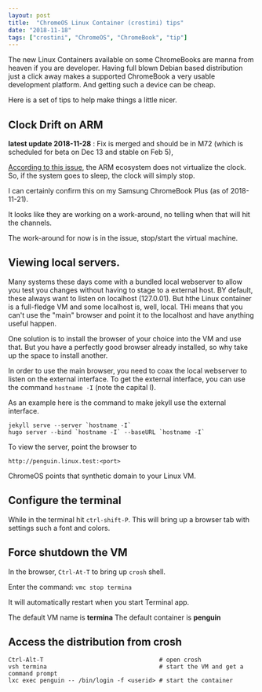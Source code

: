 ```yaml
---
layout: post
title:  "ChromeOS Linux Container (crostini) tips"
date: "2018-11-18"
tags: ["crostini", "ChromeOS", "ChromeBook", "tip"]
---
```

The new Linux Containers available on some ChromeBooks are manna from heaven if you are developer. Having full blown Debian based distribution just a click away makes a supported ChromeBook a very usable development platform. And getting such a device can be cheap.

Here is a set of tips to help make things a little nicer.

## Clock Drift on ARM

**latest update 2018-11-28** : Fix is merged and should be in M72 (which is scheduled for beta on Dec 13 and stable on Feb 5),

[According to this issue](https://bugs.chromium.org/p/chromium/issues/detail?id=823406), the ARM ecosystem does not virtualize the clock. So, if the system goes to sleep, the clock will simply stop.

I can certainly confirm this on my Samsung ChromeBook Plus (as of 2018-11-21).

It looks like they are working on a work-around, no telling when that will hit the channels.

The work-around for now is in the issue, stop/start the virtual machine.

## Viewing local servers.

Many systems these days come with a bundled local webserver to allow you test you changes without having to stage to a external host. BY default, these always want to listen on localhost (127.0.01). But hthe Linux container is a full-fledge VM and some localhost is, well, local. THi means that you can't use the "main" browser and point it to the localhost and have anything useful happen.

One solution is to install the browser of your choice into the VM and use that. But you have a perfectly good browser already installed, so why take up the space to install another.

In order to use the main browser, you need to coax the local webserver to listen on the external interface. To get the external interface, you can use the command `hostname -I` (note the capital I). 

As an example here is the command to make jekyll use the external interface.
~~~~
jekyll serve --server `hostname -I`
hugo server --bind `hostname -I` --baseURL `hostname -I`
~~~~

To view the server, point the browser to
~~~~
http://penguin.linux.test:<port>
~~~~

ChromeOS points that synthetic domain to your Linux VM.

## Configure the terminal

While in the terminal hit `ctrl-shift-P`. This will bring up a browser tab with settings such a font and colors.

## Force shutdown the VM

In the browser, `Ctrl-At-T` to bring up `crosh` shell.

Enter the command: `vmc stop termina`

It will automatically restart when you start Terminal app.

The default VM name is **termina**
The default container is **penguin**

## Access the distribution from crosh

~~~
Ctrl-Alt-T                                 # open crosh
vsh termina                                # start the VM and get a command prompt
lxc exec penguin -- /bin/login -f <userid> # start the container
~~~
